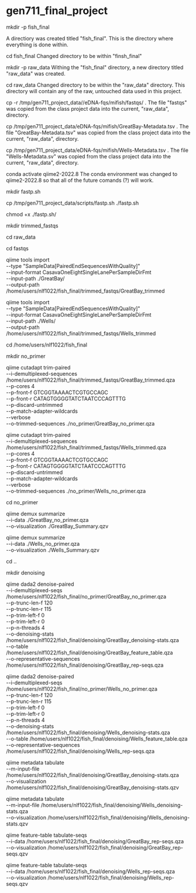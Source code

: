 # gen711_final_project

mkdir -p fish_final
   
   A directiory was created titled "fish_final". This is the directory where everything is done within.

cd fish_final 
   Changed directory to be within "finsh_final"

mkdir -p raw_data
   Withing the "fish_final" directory, a new directory titled "raw_data" was created.

cd raw_data
   Changed directory to be within the "raw_data" directory. This directory will contain any of the raw, untouched data used in this project.

cp -r /tmp/gen711_project_data//eDNA-fqs/mifish/fastqs/ .
   The file "fastqs" was copied from the class project data into the current, "raw_data", directory.

cp /tmp/gen711_project_data/eDNA-fqs/mifish/GreatBay-Metadata.tsv .
   The file "GreatBay-Metadata.tsv" was copied from the class project data into the current, "raw_data", directory.

cp /tmp/gen711_project_data/eDNA-fqs/mifish/Wells-Metadata.tsv .
   The file "Wells-Metadata.sv" was copied from the class project data into the current, "raw_data", directory.

conda activate qiime2-2022.8
   The conda environment was changed to qiime2-2022.8 so that all of the future comands (?) will work.


mkdir fastp.sh

cp /tmp/gen711_project_data/scripts/fastp.sh ./fastp.sh

chmod +x ./fastp.sh/

mkdir trimmed_fastqs

cd raw_data

cd fastqs

qiime tools import \
   --type "SampleData[PairedEndSequencesWithQuality]"  \
   --input-format CasavaOneEightSingleLanePerSampleDirFmt \
   --input-path ./GreatBay/ \
   --output-path /home/users/nlf1022/fish_final/trimmed_fastqs/GreatBay_trimmed
   
qiime tools import \
   --type "SampleData[PairedEndSequencesWithQuality]"  \
   --input-format CasavaOneEightSingleLanePerSampleDirFmt \
   --input-path ./Wells/ \
   --output-path /home/users/nlf1022/fish_final/trimmed_fastqs/Wells_trimmed

cd /home/users/nlf1022/fish_final

mkdir no_primer

qiime cutadapt trim-paired \
    --i-demultiplexed-sequences /home/users/nlf1022/fish_final/trimmed_fastqs/GreatBay_trimmed.qza \
    --p-cores 4 \
    --p-front-f GTCGGTAAAACTCGTGCCAGC \
    --p-front-r CATAGTGGGGTATCTAATCCCAGTTTG \
    --p-discard-untrimmed \
    --p-match-adapter-wildcards \
    --verbose \
    --o-trimmed-sequences ./no_primer/GreatBay_no_primer.qza
    
qiime cutadapt trim-paired \
    --i-demultiplexed-sequences /home/users/nlf1022/fish_final/trimmed_fastqs/Wells_trimmed.qza \
    --p-cores 4 \
    --p-front-f GTCGGTAAAACTCGTGCCAGC \
    --p-front-r CATAGTGGGGTATCTAATCCCAGTTTG \
    --p-discard-untrimmed \
    --p-match-adapter-wildcards \
    --verbose \
    --o-trimmed-sequences ./no_primer/Wells_no_primer.qza

cd no_primer

qiime demux summarize \
--i-data ./GreatBay_no_primer.qza \
--o-visualization  ./GreatBay_Summary.qzv 

qiime demux summarize \
--i-data ./Wells_no_primer.qza \
--o-visualization  ./Wells_Summary.qzv 

cd .. 

mkdir denoising 

qiime dada2 denoise-paired \
    --i-demultiplexed-seqs /home/users/nlf1022/fish_final/no_primer/GreatBay_no_primer.qza  \
    --p-trunc-len-f  120 \
    --p-trunc-len-r 115 \
    --p-trim-left-f 0 \
    --p-trim-left-r 0 \
    --p-n-threads 4 \
    --o-denoising-stats /home/users/nlf1022/fish_final/denoising/GreatBay_denoising-stats.qza \
    --o-table /home/users/nlf1022/fish_final/denoising/GreatBay_feature_table.qza \
    --o-representative-sequences /home/users/nlf1022/fish_final/denoising/GreatBay_rep-seqs.qza

qiime dada2 denoise-paired \
    --i-demultiplexed-seqs /home/users/nlf1022/fish_final/no_primer/Wells_no_primer.qza  \
    --p-trunc-len-f  120 \
    --p-trunc-len-r 115 \
    --p-trim-left-f 0 \
    --p-trim-left-r 0 \
    --p-n-threads 4 \
    --o-denoising-stats /home/users/nlf1022/fish_final/denoising/Wells_denoising-stats.qza \
    --o-table /home/users/nlf1022/fish_final/denoising/Wells_feature_table.qza \
    --o-representative-sequences /home/users/nlf1022/fish_final/denoising/Wells_rep-seqs.qza

qiime metadata tabulate \
    --m-input-file /home/users/nlf1022/fish_final/denoising/GreatBay_denoising-stats.qza \
    --o-visualization /home/users/nlf1022/fish_final/denoising/GreatBay_denoising-stats.qzv

qiime metadata tabulate \
    --m-input-file /home/users/nlf1022/fish_final/denoising/Wells_denoising-stats.qza \
    --o-visualization /home/users/nlf1022/fish_final/denoising/Wells_denoising-stats.qzv

qiime feature-table tabulate-seqs \
        --i-data /home/users/nlf1022/fish_final/denoising/GreatBay_rep-seqs.qza \
        --o-visualization /home/users/nlf1022/fish_final/denoising/GreatBay_rep-seqs.qzv

qiime feature-table tabulate-seqs \
        --i-data /home/users/nlf1022/fish_final/denoising/Wells_rep-seqs.qza \
        --o-visualization /home/users/nlf1022/fish_final/denoising/Wells_rep-seqs.qzv
